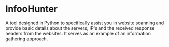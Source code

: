 # InfooHunter
A tool designed in Python to specifically assist you in website scanning and provide basic details about the servers, IP's and the received response headers from the websites. It serves as an example of an information gathering approach.
